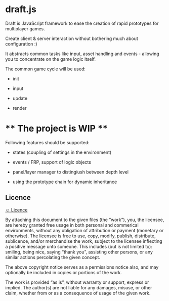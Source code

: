 draft.js
========

Draft is JavaScript framework to ease the creation of rapid prototypes for multiplayer games.

Create client & server interaction without bothering much about configuration :)

It abstracts common tasks like input, asset handling and events - allowing you to concentrate on the game logic itself.

The common game cycle will be used:

- init

- input
- update
- render


** The project is WIP **
========================

Following features should be supported:

- states (coupling of settings in the environment)

- events / FRP, support of logic objects

- panel/layer manager to distingiush between depth level

- using the prototype chain for dynamic inheritance


Licence
-------
[☺ Licence]( http://licence.visualidiot.com/)

By attaching this document to the given files (the “work”), you, the licensee, are hereby granted free usage in both personal and commerical environments, without any obligation of attribution or payment (monetary or otherwise). The licensee is free to use, copy, modify, publish, distribute, sublicence, and/or merchandise the work, subject to the licensee inflecting a positive message unto someone. This includes (but is not limited to): smiling, being nice, saying “thank you”, assisting other persons, or any similar actions percolating the given concept.

The above copyright notice serves as a permissions notice also, and may optionally be included in copies or portions of the work.

The work is provided “as is”, without warranty or support, express or implied. The author(s) are not liable for any damages, misuse, or other claim, whether from or as a consequence of usage of the given work.
